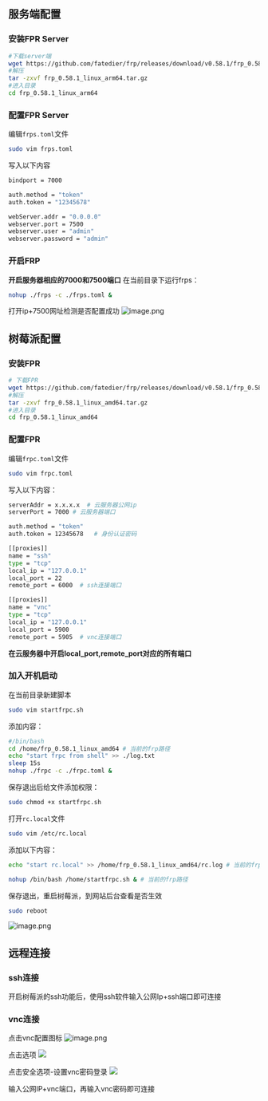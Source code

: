 ## 服务端配置
### 安装FPR Server
```bash
#下载server端 
wget https://github.com/fatedier/frp/releases/download/v0.58.1/frp_0.58.1_linux_arm64.tar.gz
#解压 
tar -zxvf frp_0.58.1_linux_arm64.tar.gz
#进入目录 
cd frp_0.58.1_linux_arm64
```
### 配置FPR Server
编辑`frps.toml`文件
```bash
sudo vim frps.toml
```
写入以下内容
```bash
bindport = 7000

auth.method = "token"
auth.token = "12345678"

webServer.addr = "0.0.0.0"
webserver.port = 7500
webserver.user = "admin"
webserver.password = "admin"

```
### 开启FRP
**开启服务器相应的7000和7500端口**
在当前目录下运行frps：
```bash
nohup ./frps -c ./frps.toml &
```
打开ip+7500网址检测是否配置成功
![image.png](https://cdn.jsdelivr.net/gh/xuezhaorong/Picgo//Source/fix-dir/picgo/picgo-clipboard-images/2024/07/03/13-23-18-136c3429db78248ab11782d6a087a2af-20240703132317-b57a10.png)

## 树莓派配置
### 安装FPR 
```bash
# 下载FPR
wget https://github.com/fatedier/frp/releases/download/v0.58.1/frp_0.58.1_linux_arm.tar.gz
#解压 
tar -zxvf frp_0.58.1_linux_amd64.tar.gz 
#进入目录 
cd frp_0.58.1_linux_amd64
```
### 配置FPR
编辑`frpc.toml`文件
```bash
sudo vim frpc.toml
```
写入以下内容：
```bash
serverAddr = x.x.x.x  # 云服务器公网ip
serverPort = 7000 # 云服务器端口

auth.method = "token"
auth.token = 12345678	# 身份认证密码  

[[proxies]]    
name = "ssh"
type = "tcp"
local_ip = "127.0.0.1"
local_port = 22
remote_port = 6000  # ssh连接端口

[[proxies]]    
name = "vnc"
type = "tcp"
local_ip = "127.0.0.1"
local_port = 5900 
remote_port = 5905  # vnc连接端口
```
**在云服务器中开启local_port,remote_port对应的所有端口**
### 加入开机启动
在当前目录新建脚本
```bash
sudo vim startfrpc.sh
```
添加内容：
```bash
#/bin/bash 
cd /home/frp_0.58.1_linux_amd64 # 当前的frp路径 
echo "start frpc from shell" >> ./log.txt 
sleep 15s 
nohup ./frpc -c ./frpc.toml &
```
保存退出后给文件添加权限：
```bash
sudo chmod +x startfrpc.sh
```
打开`rc.local`文件
```bash
sudo vim /etc/rc.local
```
添加以下内容：
```bash
echo "start rc.local" >> /home/frp_0.58.1_linux_amd64/rc.log # 当前的frp路径

nohup /bin/bash /home/startfrpc.sh & # 当前的frp路径
```
保存退出，重启树莓派，到网站后台查看是否生效
```bash
sudo reboot
```
![image.png](https://cdn.jsdelivr.net/gh/xuezhaorong/Picgo//Source/fix-dir/picgo/picgo-clipboard-images/2024/07/03/16-54-56-fa051c703bed20f70ff920f606ddf311-20240703165456-813269.png)

## 远程连接
### ssh连接
开启树莓派的ssh功能后，使用ssh软件输入公网Ip+ssh端口即可连接
### vnc连接
点击vnc配置图标
![image.png](https://cdn.jsdelivr.net/gh/xuezhaorong/Picgo//Source/fix-dir/picgo/picgo-clipboard-images/2024/07/03/16-58-04-3da5bae3fd1780e4364b5308b6afa206-20240703165803-bdf13b.png)

点击选项
![](https://cdn.jsdelivr.net/gh/xuezhaorong/Picgo//Source/fix-dir/picgo/picgo-clipboard-images/2024/07/03/16-59-15-cbf1dfae20b3f42fbd786856205c7f65-20240703165915-17d0d9.png)

点击安全选项-设置vnc密码登录
![](https://cdn.jsdelivr.net/gh/xuezhaorong/Picgo//Source/fix-dir/picgo/picgo-clipboard-images/2024/07/03/17-00-20-d77661124dbbd45d574be175bbe3ae56-20240703170020-eb68c1.png)

输入公网IP+vnc端口，再输入vnc密码即可连接